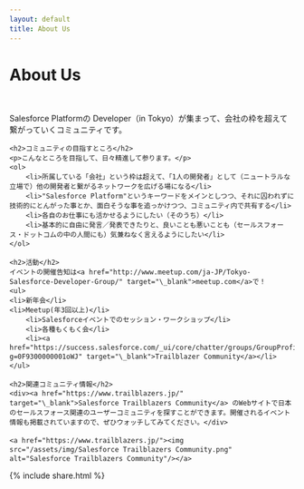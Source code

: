 ```yaml
---
layout: default
title: About Us
---
```


<div class="post">
	<h1 class="pageTitle">About Us</h1>
	<img src="{{ '/assets/img/logo.jpg' | prepend: site.baseurl }}" alt="">
	<p>Salesforce Platformの Developer（in Tokyo）が集まって、会社の枠を超えて繋がっていくコミュニティです。</p>

	<h2>コミュニティの目指すところ</h2>
	<p>こんなところを目指して、日々精進して参ります。</p>
	<ol>
		<li>所属している「会社」という枠は超えて、「1人の開発者」として（ニュートラルな立場で）他の開発者と繋がるネットワークを広げる場になる</li>
		<li>"Salesforce Platform"というキーワードをメインとしつつ、それに囚われずに技術的にとんがった事とか、面白そうな事を追っかけつつ、コミュニティ内で共有する</li>
		<li>各自のお仕事にも活かせるようにしたい（そのうち）</li>
		<li>基本的に自由に発言／発表できたりと、良いことも悪いことも（セールスフォース・ドットコムの中の人間にも）気兼ねなく言えるようにしたい</li>
	</ol>

	<h2>活動</h2>
	イベントの開催告知は<a href="http://www.meetup.com/ja-JP/Tokyo-Salesforce-Developer-Group/" target="\_blank">meetup.com</a>で！
	<ul>
  	<li>新年会</li>
  	<li>Meetup(年3回以上)</li>
		<li>Salesforceイベントでのセッション・ワークショップ</li>
		<li>各種もくもく会</li>
		<li><a href="https://success.salesforce.com/_ui/core/chatter/groups/GroupProfilePage?g=0F9300000001oWJ" target="\_blank">Trailblazer Community</a></li>
	</ul>

	<h2>関連コミュニティ情報</h2>
	<div><a href="https://www.trailblazers.jp/" target="\_blank">Salesforce Trailblazers Community</a> のWebサイトで日本のセールスフォース関連のユーザーコミュニティを探すことができます。開催されるイベント情報も掲載されていますので、ぜひウォッチしてみてください。</div>

	<a href="https://www.trailblazers.jp/"><img src="/assets/img/Salesforce Trailblazers Community.png" alt="Salesforce Trailblazers Community"/></a>
</div>

{% include share.html %}
